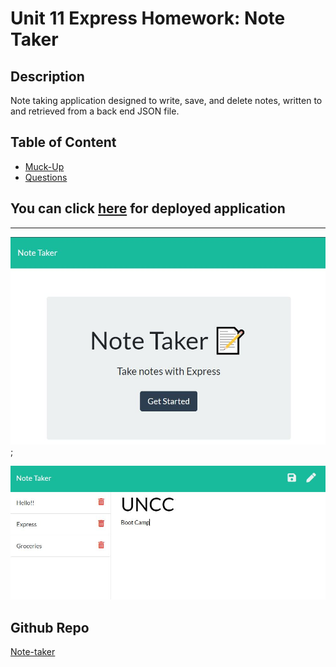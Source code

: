 # Unit 11 Express Homework: Note Taker

## Description
 Note taking application designed to write, save, and delete notes, written to and retrieved from a back end JSON file.

## Table of Content

- [Muck-Up](#Muck-up)
- [Questions](#questions)


## You can click [here](https://github.com/Lauracejas) for deployed application

---

![Muck-up](./public/assets/images/noteTaker.JPG);

![Muck-up](./public/assets/images/notes.JPG)

## Github Repo
[Note-taker](https://github.com/Lauracejas/Note-Taker)




